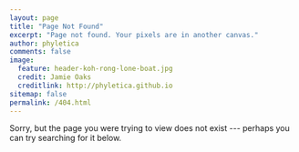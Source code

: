 ```yaml
---
layout: page
title: "Page Not Found"
excerpt: "Page not found. Your pixels are in another canvas."
author: phyletica 
comments: false
image:
  feature: header-koh-rong-lone-boat.jpg
  credit: Jamie Oaks
  creditlink: http://phyletica.github.io
sitemap: false
permalink: /404.html
---
```


Sorry, but the page you were trying to view does not exist --- perhaps you can try searching for it below.

<script type="text/javascript">
  var GOOG_FIXURL_LANG = 'en';
  var GOOG_FIXURL_SITE = '{{ site.url }}{{ site.baseurl }}'
</script>
<script type="text/javascript"
  src="//linkhelp.clients.google.com/tbproxy/lh/wm/fixurl.js">
</script>
